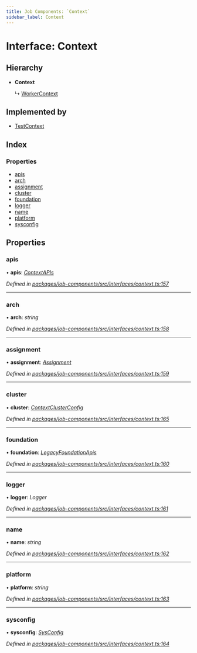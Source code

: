 ```yaml
---
title: Job Components: `Context`
sidebar_label: Context
---
```


# Interface: Context

## Hierarchy

* **Context**

  ↳ [WorkerContext](workercontext.md)

## Implemented by

* [TestContext](../classes/testcontext.md)

## Index

### Properties

* [apis](context.md#apis)
* [arch](context.md#arch)
* [assignment](context.md#assignment)
* [cluster](context.md#cluster)
* [foundation](context.md#foundation)
* [logger](context.md#logger)
* [name](context.md#name)
* [platform](context.md#platform)
* [sysconfig](context.md#sysconfig)

## Properties

###  apis

• **apis**: *[ContextAPIs](contextapis.md)*

*Defined in [packages/job-components/src/interfaces/context.ts:157](https://github.com/terascope/teraslice/blob/653cf7530/packages/job-components/src/interfaces/context.ts#L157)*

___

###  arch

• **arch**: *string*

*Defined in [packages/job-components/src/interfaces/context.ts:158](https://github.com/terascope/teraslice/blob/653cf7530/packages/job-components/src/interfaces/context.ts#L158)*

___

###  assignment

• **assignment**: *[Assignment](../overview.md#assignment)*

*Defined in [packages/job-components/src/interfaces/context.ts:159](https://github.com/terascope/teraslice/blob/653cf7530/packages/job-components/src/interfaces/context.ts#L159)*

___

###  cluster

• **cluster**: *[ContextClusterConfig](contextclusterconfig.md)*

*Defined in [packages/job-components/src/interfaces/context.ts:165](https://github.com/terascope/teraslice/blob/653cf7530/packages/job-components/src/interfaces/context.ts#L165)*

___

###  foundation

• **foundation**: *[LegacyFoundationApis](legacyfoundationapis.md)*

*Defined in [packages/job-components/src/interfaces/context.ts:160](https://github.com/terascope/teraslice/blob/653cf7530/packages/job-components/src/interfaces/context.ts#L160)*

___

###  logger

• **logger**: *Logger*

*Defined in [packages/job-components/src/interfaces/context.ts:161](https://github.com/terascope/teraslice/blob/653cf7530/packages/job-components/src/interfaces/context.ts#L161)*

___

###  name

• **name**: *string*

*Defined in [packages/job-components/src/interfaces/context.ts:162](https://github.com/terascope/teraslice/blob/653cf7530/packages/job-components/src/interfaces/context.ts#L162)*

___

###  platform

• **platform**: *string*

*Defined in [packages/job-components/src/interfaces/context.ts:163](https://github.com/terascope/teraslice/blob/653cf7530/packages/job-components/src/interfaces/context.ts#L163)*

___

###  sysconfig

• **sysconfig**: *[SysConfig](sysconfig.md)*

*Defined in [packages/job-components/src/interfaces/context.ts:164](https://github.com/terascope/teraslice/blob/653cf7530/packages/job-components/src/interfaces/context.ts#L164)*
